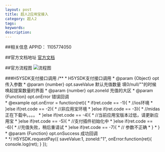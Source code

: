 ```yaml
---
layout: post
title: 超人2应用宝接入
category: 超人2
tags: 
keywords: 
description: 
---
```

##相关信息
	APPID： 1105774050

##官方文档地址
[官方文档](http://wiki.open.qq.com/wiki/YSDK介绍)

##官方流程图
![流程图](http://og9k4sqik.bkt.clouddn.com/%E5%BA%94%E7%94%A8%E5%AE%9D%E6%B5%81%E7%A8%8B%E5%9B%BE.jpg)

###H5YSDK支付接口调用
	<script src="http://qzs.qq.com/open/mobile/h5gamesdk/build/sdk.js"></script>
    /**
     * H5YSDK支付接口调用
     * @param  {Object}     opt             传入参数
     * @param  {number}     opt.saveValue   默认充值数量 填0/null/""的时候唤起提案数量的界面
     * @param  {number}     opt.zoneId      充值的大区
     * @param  {Function}   opt.onError     错误回调  
     * @example opt.onError = function(ret){
     *                          if(ret.code == -1){
     *                              //ios环境
     *                          }else if(ret.code == -2){
     *                              //非应用宝环境
     *                          }else if(ret.code == -3){
     *                              //midas正在下载中。。。。
     *                          }else if(ret.code == -4){
     *                              //当前应用宝版本过低，请更新应用宝
     *                          }else if(ret.code == -5){
     *                              //支付插件初始化中
     *                          }else if(ret.code == -6){
     *                              //充值失败，稍后重请试
     *                          }else if(ret.code == -7){
     *                              // 参数不正确
     *                          }
     *                      }                                       
     * @param  {Function}   opt.onSuccess   成功回调                                                                            
     * */
    H5YSDK.requestPay({
        saveValue:1,
        zoneId:"1",
        onError:function(ret){
            console.log(ret);
        }
    });
